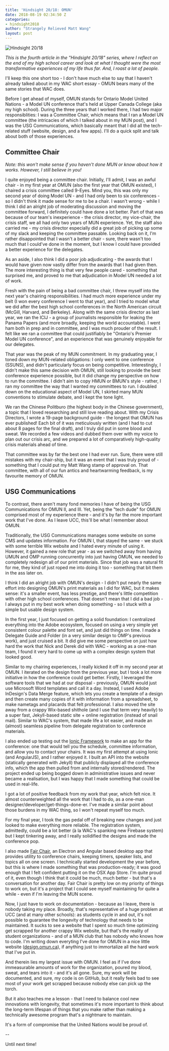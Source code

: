 ```yaml
---
title: 'Hindsight 20/18: OMUN'
date: 2018-08-19 02:34:50 Z
categories:
- hindsight2018
author: "Strangely Relieved Matt Wang"
layout: post
---
```


![Hindsight 20/18]({{site.baseurl}}/img/hindsight-2018.png)

*This is the fourth article in the "Hindsight 20/18" series, where I reflect on the end of my high school career and look at what I thought were the most transformative experiences of my life thus far. And, I roast a lot of people.*

I'll keep this one short too - I don't have much else to say that I haven't already talked about in my WAC short essay - OMUN bears many of the same stories that WAC does.

Before I get ahead of myself, OMUN stands for Ontario Model United Nations - a Model UN conference that's held at Upper Canada College (aka my high school). During the three years that I worked there, I had two major responsiblities: I was a Committee Chair, which means that I ran a Model UN committee (the intricacies of which I talked about in my MUN post), and I was the USG Communications, which basically meant that I did all the tech-related stuff (website, design, and a few apps). I'll do a quick split and talk about both of those experiences.

## Committee Chair

*Note: this won't make sense if you haven't done MUN or know about how it works. However, I still believe in you!*

I quite enjoyed being a committee chair. Initially, I'll admit, I was an awful chair - in my first year at OMUN (also the first year that OMUN existed), I chaired a crisis committee called 9-Eyes. Mind you, this was only my second year of doing Model UN - and I had only been to six conferences - so I didn't think it made sense for me to be a chair. I wasn't wrong - while I think I did an alright job of moderating discussion and moving the committee forward, I definitely could have done a lot better. Part of that was because of our team's inexperience - the crisis director, my vice-chair, the crisis staff, we all had only two years of MUN experience. Yet, the staff also carried me - my crisis director especially did a great job of picking up some of my slack and keeping the committee passable. Looking back on it, I'm rather disappointed that I wasn't a better chair - sure, there wasn't too much that I could've done in the moment, but I know I could have provided a better experience for the delegates.

As an aside, I also think I did a poor job adjudicating - the awards that I would have given now vastly differ from the awards that I had given then. The more interesting thing is that very few people cared - something that surprised me, and proved to me that adjudication in Model UN needed a lot of work.

Fresh with the pain of being a bad committee chair, I threw myself into the next year's chairing responsibilities. I had much more experience under my belt (I won every conference I went to that year), and I tried to model what we did after the best high school conferences in the North American circuit (McGill, Harvard, and Berkeley). Along with the same crisis director as last year, we ran the ICIJ - a group of journalists responsible for leaking the Panama Papers (and more broadly, keeping the world accountable). I went ham both in prep and in committee, and I was much prouder of the result. I felt like we ran a committee that could justifiably be "Ontario's Premier Model UN conference", and an experience that was genuinely enjoyable for our delegates.

That year was the peak of my MUN commitment. In my graduating year, I toned down my MUN-related obligations: I only went to one conference (SSUNS), and didn't particularly focus on being competitive. Interestingly, I didn't make this same decision with OMUN, still looking to provide the best conference experience possible, but it did change my perspective on how to run the committee. I didn't aim to copy HMUN or BMUN's style - rather, I ran my committee the way that I wanted my committees to run. I doubled down on the educational aspect of Model UN, I skirted many MUN conventions to stimulate debate, and I kept the tone light.

We ran the Chinese Politburo (the highest body in the Chinese government), a topic that I loved researching and still love reading about. With my Crisis Directors, I wrote a 19-page background guide - the longest that OMUN has ever published! Each bit of it was meticulously written (and I had to cut about 8 pages for the final draft), and I truly did put in some blood and sweat. We recorded a few videos and dubbed them over with my voice to plan out our crisis arc, and we prepared a lot of comparatively high-quality crisis materials ahead of time.

That committee was by far the best one I had ever run. Sure, there were still mistakes with my chair-ship, but it was an event that I was truly proud of - something that I could put my Matt Wang stamp of approval on. That committee, with all of our fun antics and heartwarming feedback, is my favourite memory of OMUN.

## USG Communications

To contrast, there aren't many fond memories I have of being the USG Communications for OMUN II, and III. Yet, being the "tech dude" for OMUN comprised most of my experience there - and it's by far the more important work that I've done. As I leave UCC, this'll be what I remember about OMUN.

Traditionally, the USG Communications manages some website on some CMS and updates information. For OMUN I, that stayed the same - we stuck with some terrible Wix website and I hated every minute of using it. However, it gained a new role that year - as we switched away from having UMUN and OMP running concurrently into just having OMUN, we needed to completely redesign all of our print materials. Since that job was a natural fit for me, they kind of just roped me into doing it too - something that bit them in the ass later on.

I think I did an alright job with OMUN's design - I didn't put nearly the same effort into designing OMUN's print materials as I did for WAC, but it makes sense: it's a smaller event, has less prestige, and there's little competition with other high school conferences. That doesn't mean that I did a bad job - I always put in my best work when doing something - so I stuck with a simple but usable design system.

In the first year, I just focused on getting a solid foundation: I centralized everything into the Adobe ecosystem, focused on using a very simple yet consistent colour palette and font set, and just did things on time. I made a Delegate Guide and Folder (in a very similar design to OMP's previous work), and just cruised a bit. It did give me some perspective on just how hard the work that Nick and Derek did with WAC - working as a one-man team, I found it very hard to come up with a complex design system that looked good.

Similar to my chairing experiences, I really kicked it off in my second year at OMUN. I iterated on the design from the previous year, but I took a lot more initiative in how the conference could get better. Firstly, I leveraged the software tools that we had at our disposal - previously, OMUN would just use Microsoft Word templates and call it a day. Instead, I used Adobe InDesign's Data Merge feature, which lets you create a template of a design and then create many copies of it with information from a spreadsheet, to make nametags and placards that felt professional. I also moved the site away from a crappy Wix-based shithole (and I use that term very heavily) to a super fast, Jekyll-based static site + online registration (instead of snail mail). Similar to WAC's system, that made life a lot easier, and made an (almost) seamless pipeline from delegate registration to conference materials.

I also ended up testing out the [Ionic Framework](https://ionicframework.com/) to make an app for the conference: one that would tell you the schedule, committee information, and allow you to contact your chairs. It was my first attempt at using Ionic (and AngularJS), and I rather enjoyed it. I built an API into the website (statically generated with Jekyll) that publicly displayed all the conference info, which the app then pulled from and internally stored/rendered. The project ended up being bogged down in administrative issues and never became a realisation, but I was happy that I made something that could be used in real-life.

I got a lot of positive feedback from my work that year, which felt nice. It almost counterweighted all the work that I had to do, as a one-man designer/developer/get-things-done-er. I've made a similar point about those burdens in my WAC thing, so I won't repeat myself too much.

For my final year, I took the gas pedal off of breaking new changes and just looked to make everything more reliable. The registration system, admittedly, could be a lot better (à la WAC's spanking new Firebase system) but I kept tinkering away, and I really solidified the designs and made the conference pop.

I also made [Fair Chair](https://malsf21.github.io/fair-chair/), an Electron and Angular based desktop app that provides utility to conference chairs, keeping timers, speaker lists, and topics all on one screen. I technically started development the year before, but this is where I made something that was production-ready; it was good enough that I felt confident putting it on the OSX App Store. I'm quite proud of it, even though I think that it could be much, much better - but that's a conversation for another day. Fair Chair is pretty low on my priority of things to work on, but it's a project that I could see myself maintaining for quite a while - even if I'm leaving the MUN scene.

Now, I just have to work on documentation - because as I leave, there is nobody taking my place. Broadly, that's representative of a huge problem at UCC (and at many other schools): as students cycle in and out, it's not possible to guarantee the longevity of technology that needs to be maintained. It sucks to see a website that I spent so much time optimizing get scrapped for another crappy Wix website, but that's the reality of student organizations - and of a MUN club that has nobody who knows how to code. I'm writing down everyting I've done for OMUN in a nice little website ([design.omun.ca](https://design.omun.ca/)), if anything just to immortalize all the hard work that I've put in.

And therein lies my largest issue with OMUN. I feel as if I've done immeasurable amounts of work for the organization, poured my blood, sweat, and tears into it - and it's all gone. Sure, my work will be documented, and sure, my code is on GitHub, but it really feels bad to see most of your work get scrapped because nobody else can pick up the torch.

But it also teaches me a lesson - that I need to balance cool new innovations with longevity, that sometimes it's more important to think about the long-term lifespan of things that you make rather than making a technically awesome program that's a nightmare to maintain.

It's a form of compromise that the United Nations would be proud of.

--

Until next time!
